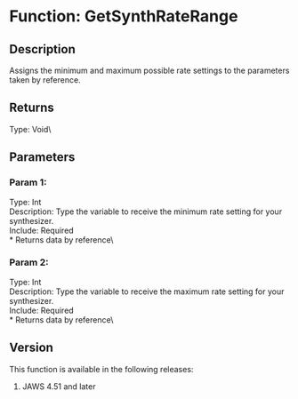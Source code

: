 # Function: GetSynthRateRange

## Description

Assigns the minimum and maximum possible rate settings to the parameters
taken by reference.

## Returns

Type: Void\

## Parameters

### Param 1:

Type: Int\
Description: Type the variable to receive the minimum rate setting for
your synthesizer.\
Include: Required\
\* Returns data by reference\

### Param 2:

Type: Int\
Description: Type the variable to receive the maximum rate setting for
your synthesizer.\
Include: Required\
\* Returns data by reference\

## Version

This function is available in the following releases:

1.  JAWS 4.51 and later
